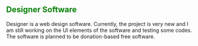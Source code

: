 <h2 style="color:green;">Designer Software</h2>
<p>Designer is a web design software. Currently, the project is very new and I am still working on the UI elements of the software and testing some codes.
The software is planned to be donation-based free software.</p>
